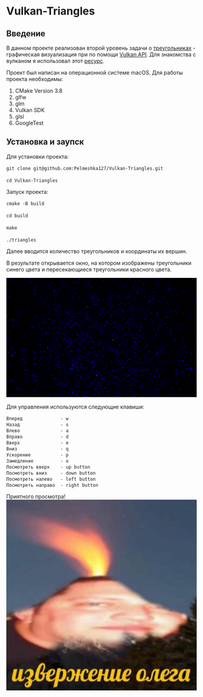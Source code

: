 # Vulkan-Triangles

## Введение
В данном проекте реализован второй уровень задачи о [треугольниках](https://github.com/Pelmeshka127/Triangles-3D) - графическая визуализация при по помощи [Vulkan API](https://www.vulkan.org). Для знакомства с вулканом я использовал этот [ресурс](https://www.youtube.com/playlist?list=PL8327DO66nu9qYVKLDmdLW_84-yE4auCR).

Проект был написан на операционной системе macOS.
Для работы проекта необходимы:
1. CMake Version 3.8
2. glfw
3. glm
4. Vulkan SDK
5. glsl
6. GoogleTest

## Установка и заупск
Для установки проекта:

```
git clone git@github.com:Pelmeshka127/Vulkan-Triangles.git

cd Vulkan-Triangles
```

Запуск проекта:

```
cmake -B build

cd build

make

./triangles
```

Далее вводится количество треугольников и координаты их вершин.

В результате открывается окно, на котором изображены треугольники синего цвета и пересекающиеся треугольники красного цвета.

![image1](images/pict.png)

Для управления используются следующие клавиши:

```
Вперед              - w
Назад               - s
Влево               - a
Вправо              - d
Вверх               - e
Вниз                - q
Ускорение           - p
Замедление          - o
Посмотреть вверх    - up button
Посмотреть вниз     - down button
Посмотреть налево   - left button
Посмотреть направо  - right button
```

Приятного просмотра!
![image2](images/oleg.jpg)